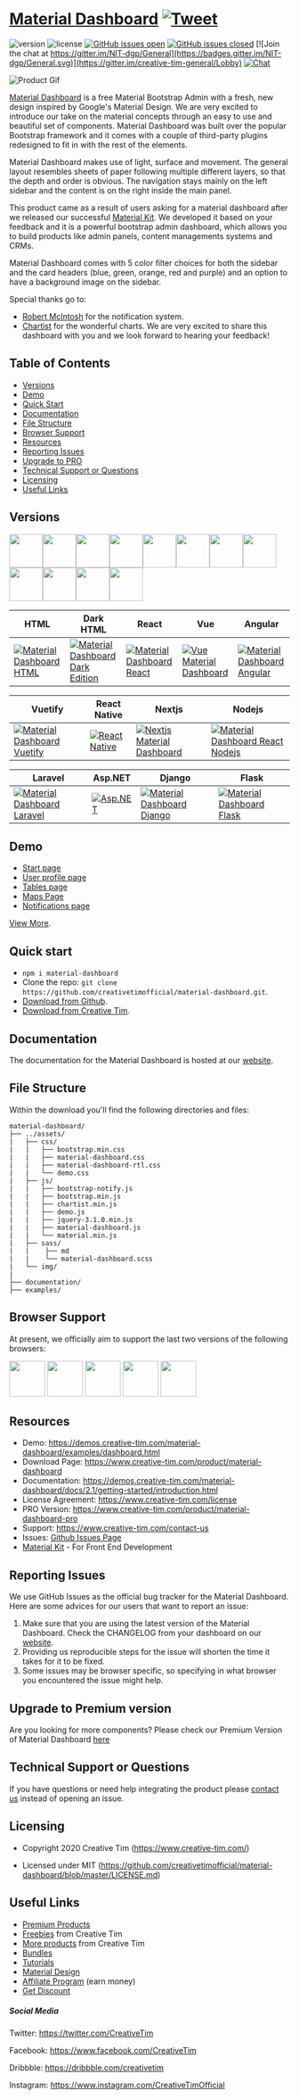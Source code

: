 # [Material Dashboard](https://demos.creative-tim.com/material-dashboard/examples/dashboard.html) [![Tweet](https://img.shields.io/twitter/url/http/shields.io.svg?style=social&logo=twitter)](https://twitter.com/intent/tweet?url=https%3A%2F%2Fwww.creative-tim.com%2Fproduct%2Fmaterial-dashboard&via=CreativeTim&text=Material%20Dashboard%20by%20Creative%20Tim&hashtags=material%2Cadmin%2Cdashbaord%2Ccreativetim)


 ![version](https://img.shields.io/badge/version-2.1.2-blue.svg)  ![license](https://img.shields.io/badge/license-MIT-blue.svg) [![GitHub issues open](https://img.shields.io/github/issues/creativetimofficial/material-dashboard.svg?maxAge=2592000)](https://github.com/creativetimofficial/material-dashboard/issues?q=is%3Aopen+is%3Aissue) [![GitHub issues closed](https://img.shields.io/github/issues-closed-raw/creativetimofficial/material-dashboard.svg?maxAge=2592000)](https://github.com/creativetimofficial/material-dashboard/issues?q=is%3Aissue+is%3Aclosed) [![Join the chat at https://gitter.im/NIT-dgp/General](https://badges.gitter.im/NIT-dgp/General.svg)](https://gitter.im/creative-tim-general/Lobby) [![Chat](https://img.shields.io/badge/chat-on%20discord-7289da.svg)](https://discord.gg/E4aHAQy)


![Product Gif](https://raw.githubusercontent.com/creativetimofficial/public-../assets/master/material-dashboard-html/material-dashboard-free.gif)

[Material Dashboard](https://www.creative-tim.com/product/material-dashboard) is a free Material Bootstrap Admin with a fresh, new design inspired by Google's Material Design. We are very excited to introduce our take on the material concepts through an easy to use and beautiful set of components. Material Dashboard was built over the popular Bootstrap framework and it comes with a couple of third-party plugins redesigned to fit in with the rest of the elements.

Material Dashboard makes use of light, surface and movement. The general layout resembles sheets of paper following multiple different layers, so that the depth and order is obvious. The navigation stays mainly on the left sidebar and the content is on the right inside the main panel.

This product came as a result of users asking for a material dashboard after we released our successful [Material Kit](https://www.creative-tim.com/product/material-kit). We developed it based on your feedback and it is a powerful bootstrap admin dashboard, which allows you to build products like admin panels, content managements systems and CRMs.

Material Dashboard comes with 5 color filter choices for both the sidebar and the card headers (blue, green, orange, red and purple) and an option to have a background image on the sidebar.

Special thanks go to:
- [Robert McIntosh](https://github.com/mouse0270/bootstrap-notify) for the notification system.
- [Chartist](https://gionkunz.github.io/chartist-js/) for the wonderful charts.
We are very excited to share this dashboard with you and we look forward to hearing your feedback!


## Table of Contents

* [Versions](#versions)
* [Demo](#demo)
* [Quick Start](#quick-start)
* [Documentation](#documentation)
* [File Structure](#file-structure)
* [Browser Support](#browser-support)
* [Resources](#resources)
* [Reporting Issues](#reporting-issues)
* [Upgrade to PRO](#upgrade-to-premium-version)
* [Technical Support or Questions](#technical-support-or-questions)
* [Licensing](#licensing)
* [Useful Links](#useful-links)



## Versions

[<img src="https://github.com/creativetimofficial/public-../assets/blob/master/logos/html-logo.jpg?raw=true" width="60" height="60" />](https://www.creative-tim.com/product/material-dashboard)[<img src="https://github.com/creativetimofficial/public-../assets/blob/master/logos/react-logo.jpg?raw=true" width="60" height="60" />](https://www.creative-tim.com/product/material-dashboard-react)[<img src="https://github.com/creativetimofficial/public-../assets/blob/master/logos/vue-logo.jpg?raw=true" width="60" height="60" />](https://www.creative-tim.com/product/vue-material-dashboard)[<img src="https://github.com/creativetimofficial/public-../assets/blob/master/logos/angular-logo.jpg?raw=true" width="60" height="60" />](https://www.creative-tim.com/product/material-dashboard-angular2)[<img src="https://github.com/creativetimofficial/public-../assets/blob/master/logos/react-native-logo.jpg?raw=true" width="60" height="60" />](https://www.creative-tim.com/product/material-kit-react-native)[<img src="https://github.com/creativetimofficial/public-../assets/blob/master/logos/laravel-logo.jpg?raw=true" width="60" height="60" />](https://www.creative-tim.com/product/material-dashboard-laravel)[<img src="https://github.com/creativetimofficial/public-../assets/blob/master/logos/vuetify-logo.jpg?raw=true" width="60" height="60" />](https://www.creative-tim.com/product/vuetify-material-dashboard)[<img src="https://github.com/creativetimofficial/public-../assets/blob/master/logos/django-logo.jpg?raw=true" width="60" height="60" />](https://www.creative-tim.com/product/material-dashboard-django)[<img src="https://github.com/creativetimofficial/public-../assets/blob/master/logos/nextjs-logo.jpg?raw=true" width="60" height="60" />](https://www.creative-tim.com/product/nextjs-material-dashboard)[<img src="https://github.com/creativetimofficial/public-../assets/blob/master/logos/flask-logo.jpg?raw=true" width="60" height="60" />](https://www.creative-tim.com/product/material-dashboard-flask)[<img src="https://github.com/creativetimofficial/public-../assets/blob/master/logos/aspnet-logo.jpg?raw=true" width="60" height="60" />](https://www.creative-tim.com/product/material-dashboard-react-asp-net)[<img src="https://github.com/creativetimofficial/public-../assets/blob/master/logos/nodejs-logo.jpg?raw=true" width="60" height="60" />](https://www.creative-tim.com/product/material-dashboard-react-nodejs)


| HTML | Dark HTML| React | Vue | Angular  |
| --- | --- | --- | --- | ---  |
| [![Material Dashboard  HTML](https://s3.amazonaws.com/creativetim_bucket/products/50/thumb/opt_md_thumbnail.jpg)](https://www.creative-tim.com/product/material-dashboard)  | [![Material Dashboard Dark Edition](https://s3.amazonaws.com/creativetim_bucket/products/95/thumb/opt_mdb_thumbnail.jpg)](https://www.creative-tim.com/product/material-dashboard-dark) | [![Material Dashboard  React](https://s3.amazonaws.com/creativetim_bucket/products/71/thumb/opt_mdr_thumbnail.jpg)](https://www.creative-tim.com/product/material-dashboard-react)  | [![Vue Material Dashboard](https://s3.amazonaws.com/creativetim_bucket/products/81/thumb/opt_md_vue_thumbnail.jpg)](https://www.creative-tim.com/product/vue-material-dashboard)  | [![Material Dashboard  Angular](https://s3.amazonaws.com/creativetim_bucket/products/53/thumb/opt_md_angular_thumbnail.jpg)](https://www.creative-tim.com/product/material-dashboard-angular2)

| Vuetify | React Native | Nextjs | Nodejs |
| --- | --- | --- | ---  |
| [![Material Dashboard  Vuetify](https://s3.amazonaws.com/creativetim_bucket/products/100/original/opt_md_vuetify_thumbnail.jpg)](https://www.creative-tim.com/product/vuetify-material-dashboard)  | [![React Native](https://s3.amazonaws.com/creativetim_bucket/products/144/original/opt_mkrn_thumbnail.jpg)](https://www.creative-tim.com/product/material-kit-react-native)  | [![Nextjs Material Dashboard](https://s3.amazonaws.com/creativetim_bucket/products/341/original/opt_md_nextjs_thumbnail.jpg)](https://www.creative-tim.com/product/nextjs-material-dashboard)  | [![Material Dashboard React Nodejs](https://s3.amazonaws.com/creativetim_bucket/products/157/original/opt_md_react_node_thumbnail.jpg)](https://www.creative-tim.com/product/material-dashboard-react-nodejs)

| Laravel | Asp.NET | Django | Flask |
| --- | --- | --- | ---  |
| [![Material Dashboard Laravel](https://s3.amazonaws.com/creativetim_bucket/products/154/original/opt_md_laravel_thumbnail.jpg)](https://www.creative-tim.com/product/material-dashboard-laravel) | [![Asp.NET](https://s3.amazonaws.com/creativetim_bucket/products/397/original/opt_md_aspnet_thumbnail.jpg)](https://www.creative-tim.com/product/material-dashboard-react-asp-net)  | [![Material Dashboard Django](https://s3.amazonaws.com/creativetim_bucket/products/337/original/opt_md_django_thumbnail.jpg)](https://www.creative-tim.com/product/material-dashboard-django)  | [![Material Dashboard Flask](https://s3.amazonaws.com/creativetim_bucket/products/338/original/opt_md_flask_thumbnail.jpg)](https://www.creative-tim.com/product/material-dashboard-flask)


## Demo

- [Start page](https://demos.creative-tim.com/material-dashboard/examples/dashboard.html)
- [User profile page](https://demos.creative-tim.com/material-dashboard/examples/user.html)
- [Tables page ](https://demos.creative-tim.com/material-dashboard/examples/tables.html)
- [Maps Page](https://demos.creative-tim.com/material-dashboard/examples/map.html)
- [Notifications page](https://demos.creative-tim.com/material-dashboard/examples/notifications.html)

[View More](https://demos.creative-tim.com/material-dashboard/examples/dashboard.html).


## Quick start

- `npm i material-dashboard`
- Clone the repo: `git clone https://github.com/creativetimofficial/material-dashboard.git`.
- [Download from Github](https://github.com/creativetimofficial/material-dashboard/archive/master.zip).
- [Download from Creative Tim](https://www.creative-tim.com/product/material-dashboard).


## Documentation
The documentation for the Material Dashboard is hosted at our [website](https://demos.creative-tim.com/material-dashboard/docs/2.1/getting-started/introduction.html).


## File Structure
Within the download you'll find the following directories and files:

```
material-dashboard/
├── ../assets/
|   ├── css/
|   |   ├── bootstrap.min.css
|   |   ├── material-dashboard.css
|   |   ├── material-dashboard-rtl.css
|   |   └── demo.css
|   ├── js/
|   |   ├── bootstrap-notify.js
|   |   ├── bootstrap.min.js
|   |   ├── chartist.min.js
|   |   ├── demo.js
|   |   ├── jquery-3.1.0.min.js
|   |   ├── material-dashboard.js
|   |   └── material.min.js
|   ├── sass/
|   |    ├── md
|   |    └── material-dashboard.scss
|   └── img/
|
├── documentation/
├── examples/

```


## Browser Support

At present, we officially aim to support the last two versions of the following browsers:

<img src="https://s3.amazonaws.com/creativetim_bucket/github/browser/chrome.png" width="64" height="64"> <img src="https://s3.amazonaws.com/creativetim_bucket/github/browser/firefox.png" width="64" height="64"> <img src="https://s3.amazonaws.com/creativetim_bucket/github/browser/edge.png" width="64" height="64"> <img src="https://s3.amazonaws.com/creativetim_bucket/github/browser/safari.png" width="64" height="64"> <img src="https://s3.amazonaws.com/creativetim_bucket/github/browser/opera.png" width="64" height="64">



## Resources
- Demo: <https://demos.creative-tim.com/material-dashboard/examples/dashboard.html>
- Download Page: <https://www.creative-tim.com/product/material-dashboard>
- Documentation: <https://demos.creative-tim.com/material-dashboard/docs/2.1/getting-started/introduction.html>
- License Agreement: <https://www.creative-tim.com/license>
- PRO Version: <https://www.creative-tim.com/product/material-dashboard-pro>
- Support: <https://www.creative-tim.com/contact-us>
- Issues: [Github Issues Page](https://github.com/creativetimofficial/material-dashboard/issues)
- [Material Kit](https://www.creative-tim.com/product/material-kit?ref=github-md-free) - For Front End Development

## Reporting Issues

We use GitHub Issues as the official bug tracker for the Material Dashboard. Here are some advices for our users that want to report an issue:

1. Make sure that you are using the latest version of the Material Dashboard. Check the CHANGELOG from your dashboard on our [website](https://www.creative-tim.com/).
2. Providing us reproducible steps for the issue will shorten the time it takes for it to be fixed.
3. Some issues may be browser specific, so specifying in what browser you encountered the issue might help.

## Upgrade to Premium version

Are you looking for more components? Please check our Premium Version of Material Dashboard [here](https://www.creative-tim.com/product/material-dashboard-pro/)

## Technical Support or Questions

If you have questions or need help integrating the product please [contact us](https://www.creative-tim.com/contact-us) instead of opening an issue.



## Licensing

- Copyright 2020 Creative Tim (https://www.creative-tim.com/)

- Licensed under MIT (https://github.com/creativetimofficial/material-dashboard/blob/master/LICENSE.md)



## Useful Links

- [Premium Products](https://www.creative-tim.com/templates/premium)
- [Freebies](https://www.creative-tim.com/templates/free) from Creative Tim
- [More products](https://www.creative-tim.com/templates) from Creative Tim
- [Bundles](https://www.creative-tim.com/bundles)
- [Tutorials](https://www.youtube.com/channel/UCVyTG4sCw-rOvB9oHkzZD1w)
- [Material Design](https://www.creative-tim.com/design-system/material)
- [Affiliate Program](https://www.creative-tim.com/affiliates/new) (earn money)
- [Get Discount](https://www.creative-tim.com/coupon)

##### Social Media

Twitter: <https://twitter.com/CreativeTim>

Facebook: <https://www.facebook.com/CreativeTim>

Dribbble: <https://dribbble.com/creativetim>

Instagram: <https://www.instagram.com/CreativeTimOfficial>
